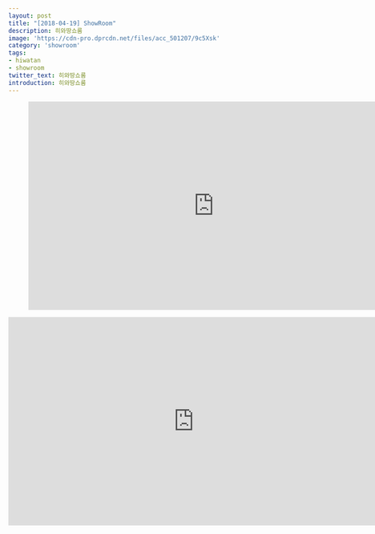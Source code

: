 ```yaml
---
layout: post
title: "[2018-04-19] ShowRoom"
description: 히와땅쇼룸
image: 'https://cdn-pro.dprcdn.net/files/acc_501207/9c5Xsk'
category: 'showroom'
tags:
- hiwatan
- showroom
twitter_text: 히와땅쇼룸
introduction: 히와땅쇼룸
---
```

<figure class="video_container">
<iframe width="740" height="416" src="https://serviceapi.nmv.naver.com/flash/convertIframeTag.nhn?vid=34B9EEFA5C2565D12B8A5F755C910E5A6DBE&outKey=V1210b99063a5618c1b014f3d181e67d1bf1e3facdb2a9c13c5a24f3d181e67d1bf1e" frameborder="no" scrolling="no" webkitallowfullscreen mozallowfullscreen allowfullscreen></iframe>
</figure>

<iframe width="740" height="416" src="https://serviceapi.nmv.naver.com/flash/convertIframeTag.nhn?vid=6D436FE72E6BA645865305FDBDF17DC65824&outKey=V129ea74a6790669eb484ba6b3d1a47100729ff16712738b30925ba6b3d1a47100729" frameborder="no" scrolling="no" webkitallowfullscreen mozallowfullscreen allowfullscreen></iframe>
</figure>
